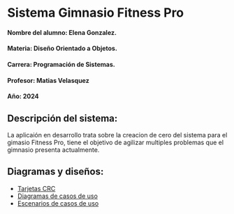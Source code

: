 # Sistema Gimnasio Fitness Pro

#### Nombre del alumno: Elena Gonzalez.
#### Materia: Diseño Orientado a Objetos.
#### Carrera: Programación de Sistemas.
#### Profesor: Matias Velasquez
#### Año: 2024

## Descripción del sistema:

La aplicaión en desarrollo trata sobre la creacion de cero del sistema para el gimasio Fitness Pro, tiene el objetivo de agilizar multiples problemas que el gimnasio presenta actualmente.


## Diagramas y diseños:

- [Tarjetas CRC](https://drive.google.com/file/d/1snr-SohKM-iDTFfHGlDgawj6YJAQyO9z/view?usp=sharing)
- [Diagramas de casos de uso](https://drive.google.com/file/d/1gsiWeWVw1RftMDHGxbdF4AxD5CnbAGgc/view?usp=sharing)
- [Escenarios de casos de uso](https://drive.google.com/file/d/1Gc8jFcqErb1fY5fDkZV-IBTh5U9wfWAZ/view?usp=sharing)
